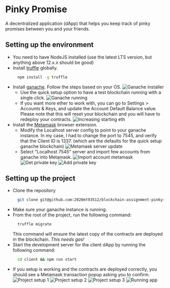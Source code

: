 # Pinky Promise
A decentralized application (dApp) that helps you keep track of pinky promises between you and your friends.

## Setting up the environment
- You need to have NodeJS installed (use the latest LTS version, but anything above 12.x.x should be good)
- Install [truffle](https://www.trufflesuite.com/docs/truffle/getting-started/installation) globally.
  ```bash
	npm install -g truffle
	```
-	Install [ganache](https://www.trufflesuite.com/ganache). Follow the steps based on your OS.
	![Ganache installer](/examples/install-ganache.png?raw=true "Ganache installer")
	* Use the quick setup option to have a test blockchain running with a single click.
	![Ganache running](/examples/ganache-running.png?raw=true "Ganache running")
	* If you want more ether to work with, you can go to Settings > Accounts & Keys, and update the Account Default Balance value. Please note that this will reset your blockchain and you will have to redeploy your contracts.
  ![Increasing starting eth](/examples/increase-starting-eth.png?raw=true "Increasing starting eth")
- Install the [Metamask](https://chrome.google.com/webstore/detail/metamask/nkbihfbeogaeaoehlefnkodbefgpgknn?hl=en) browser extension.
  * Modify the Localhost server config to point to your ganache instance. In my case, I had to change the port to 7545, and verify that the Client ID is 1337. (which are the defaults for the quick setup ganache blockchain)
  ![Metamask server update](/examples/metamask-server-update.png?raw=true "Metamask server update")
  * Select "Localhost 7545" server and import few accounts from ganache into Metamask.
  ![Import account metamask](/examples/import-account-metamask.png?raw=true "Import account metamask")
	![Get private key](/examples/get-private-key.png?raw=true "Get private key")
	![Add private key](/examples/paste-private-key.png?raw=true "Add private key")

## Setting up the project
- Clone the repository
  ```bash
	git clone git@github.com:2020mt93512/blockchain-assignment-pinky-promise.git
	```
- Make sure your ganache instance is running.
- From the root of the project, run the following command:
  ```bash
	truffle migrate
	```
	This command will ensure the latest copy of the contracts are deployed in the blockchain. _This needs gas!_
- Start the development server for the client dApp by running the following command:
  ```bash
	cd client && npm run start
	```
- If you setup is working and the contracts are deployed correctly, you should see a Metamask transaction popup asking you to confirm.
	![Project setup 1](/examples/project-setup-1.png?raw=true "Project setup 1")
	![Project setup 2](/examples/project-setup-2.png?raw=true "Project setup 2")
	![Project setup 3](/examples/project-setup-3.png?raw=true "Project setup 3")
	![Running app](/examples/running-app.png?raw=true "Running app")